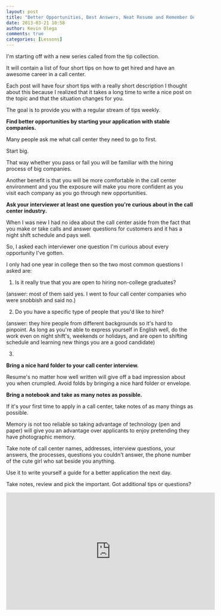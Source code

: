 ```yaml
---
layout: post
title: "Better Opportunities, Best Answers, Neat Resume and Remember Details"
date: 2013-03-21 10:58
author: Kevin Olega
comments: true
categories: [Lessons]
---
```

I'm starting off with a new series called from the tip collection. 

It will contain a list of four short tips on how to get hired and have an awesome career in a call center.

Each post will have four short tips with a really short description I thought about this because I realized that it takes a long time to write a nice post on the topic and that the situation changes for you. 

The goal is to provide you with a regular stream of tips weekly.

**Find better opportunities by starting your application with stable companies.** 

Many people ask me what call center they need to go to first. 

Start big. 

That way whether you pass or fail you will be familiar with the hiring process of big companies. 

Another benefit is that you will be more comfortable in the call center environment and you the exposure will make you more confident as you visit each company as you go through new opportunities. 

**Ask your interviewer at least one question you're curious about in the call center industry.** 

When I was new I had no idea about the call center aside from the fact that you make or take calls and answer questions for customers and it has a night shift schedule and pays well. 

So, I asked each interviewer one question I'm curious about every opportunity I've gotten. 

I only had one year in college then so the two most common questions I asked are: 

1. Is it really true that you are open to hiring non-college graduates? 

(answer: most of them said yes. I went to four call center companies who were snobbish and said no.) 

2. Do you have a specific type of people that you'd like to hire? 

(answer: they hire people from different backgrounds so it's hard to pinpoint. As long as you're able to express yourself in English well, do the work even on night shift's, weekends or holidays, and are open to shifting schedule and learning new things you are a good candidate) 

3. 
**Bring a nice hard folder to your call center interview.** 

Resume's no matter how well written will give off a bad impression about you when crumpled. Avoid folds by bringing a nice hard folder or envelope. 

**Bring a notebook and take as many notes as possible.** 

If it's your first time to apply in a call center, take notes of as many things as possible. 

Memory is not too reliable so taking advantage of technology (pen and paper) will give you an advantage over applicants to enjoy pretending they have photographic memory. 

Take note of call center names, addresses, interview questions, your answers, the processes, questions you couldn't answer, the phone number of the cute girl who sat beside you anything. 

Use it to write yourself a guide for a better application the next day. 

Take notes, review and pick the important. Got additional tips or questions? 

<iframe width="560" height="315" src="https://www.youtube.com/embed/b8g_kBupEg8" frameborder="0" allow="accelerometer; autoplay; encrypted-media; gyroscope; picture-in-picture" allowfullscreen></iframe>
